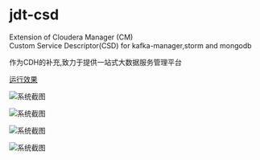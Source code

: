 # jdt-csd  
Extension of Cloudera Manager (CM)  
Custom Service Descriptor(CSD) for kafka-manager,storm and mongodb  

作为CDH的补充,致力于提供一站式大数据服务管理平台

[运行效果](https://www.jianshu.com/p/e80343890578)

![系统截图](https://upload-images.jianshu.io/upload_images/6908832-6a4929a76063f053.PNG?imageMogr2/auto-orient/strip%7CimageView2/2/w/443)

![系统截图](https://upload-images.jianshu.io/upload_images/6908832-d7cffabe6ff6037f.PNG?imageMogr2/auto-orient/strip%7CimageView2/2/w/700)

![系统截图](https://upload-images.jianshu.io/upload_images/6908832-72e1f49eaa8da658.PNG?imageMogr2/auto-orient/strip%7CimageView2/2/w/700)

![系统截图](https://upload-images.jianshu.io/upload_images/6908832-f7ba59e335205432.PNG?imageMogr2/auto-orient/strip%7CimageView2/2/w/628)
